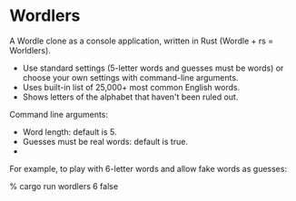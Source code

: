 # Wordlers
A Wordle clone as a console application, written in Rust (Wordle + rs = Worldlers).

- Use standard settings (5-letter words and guesses must be words) or choose your own settings with command-line arguments.
- Uses built-in list of 25,000+ most common English words.
- Shows letters of the alphabet that haven't been ruled out.

Command line arguments:
- Word length: default is 5.
- Guesses must be real words: default is true.
- 
For example, to play with 6-letter words and allow fake words as guesses:

% cargo run wordlers 6 false

